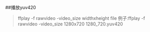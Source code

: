 ##播放yuv420
>ffplay -f rawvideo -video_size widthxheight file
>例子:ffplay -f rawvideo -video_size 1280x720 1280_720.yuv420
